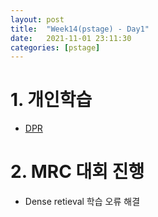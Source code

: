 ```yaml
---
layout: post
title:  "Week14(pstage) - Day1"
date:   2021-11-01 23:11:30
categories: [pstage]
---
```


# 1. 개인학습
* [DPR](https://kyunghyunlim.github.io/pytorch/ml_ai/2021/11/01/dpr.html)
 
# 2. MRC 대회 진행
- Dense retieval 학습 오류 해결